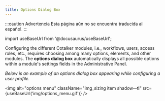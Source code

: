 ```yaml
---
title: Options Dialog Box
---
```


:::caution Advertencia
Esta página aún no se encuentra traducida al español.
:::

import useBaseUrl from '@docusaurus/useBaseUrl'; 

Configuring the different Cotalker modules, i.e., workflows, users, access roles, etc., requires choosing among many options, elements, and other modules. The **options dialog box** automatically displays all possible options within a module's settings fields in the Administrative Panel.

_Below is an example of an options dialog box appearing while configuring a user profile._

<img alt="options menu" className="img_sizing item shadow--tl" src={useBaseUrl('img/options_menu.gif')} />
<br/>
